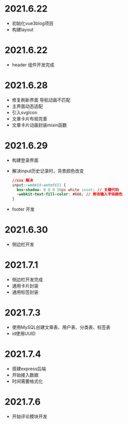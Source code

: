 # 2021.6.22

* 初始化vue3blog项目
* 构建layout



# 2021.6.22

* header 组件开发完成

# 2021.6.28

* 修复刷新界面 导航动画不匹配
* 主界面动态适配
* 引入svgIcon
* 文章卡片布局完善
* 文章卡片动画封装mixin函数

# 2021.6.29

* 构建登录界面

* 解决input历史记录时，背景颜色改变

  ```css
  //css 解决
  input:-webkit-autofill {
    box-shadow: 0 0 0 50px white inset; // 关键代码
    -webkit-text-fill-color: #666; // 修改输入字体颜色
  }
  ```

* footer 开发

# 2021.6.30

* 侧边栏开发

# 2021.7.1

* 侧边栏开发完成
* 通用卡片封装
* 通用标签封装

# 2021.7.3

* 使用MySQL创建文章表、用户表、分类表、标签表
* id使用UUID

# 2021.7.4

* 搭建express后端
* 开始接入数据
* 时间需要格式化

# 2021.7.6

* 开始评论模块开发
